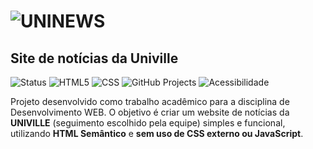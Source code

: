 # ![UNINEWS](https://imgur.com/a/f5mOm6V)
## Site de notícias da Univille

![Status](https://img.shields.io/badge/status-em%20desenvolvimento-yellow)
![HTML5](https://img.shields.io/badge/HTML5-✓-orange)
![CSS](https://img.shields.io/badge/CSS%20Interno-✓-blue)
![GitHub Projects](https://img.shields.io/badge/GitHub-Projects-lightgrey)
![Acessibilidade](https://img.shields.io/badge/Acessibilidade-✓-green)

Projeto desenvolvido como trabalho acadêmico para a disciplina de Desenvolvimento WEB.
O objetivo é criar um website de notícias da **UNIVILLE** (seguimento escolhido pela equipe) simples e funcional, utilizando **HTML Semântico** e **sem uso de CSS externo ou JavaScript**.



